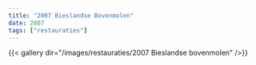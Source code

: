 ```yaml
---
title: "2007 Bieslandse Bovenmolen"
date: 2007
tags: ["restauraties"]
---
```


{{< gallery dir="/images/restauraties/2007 Bieslandse bovenmolen" />}}

